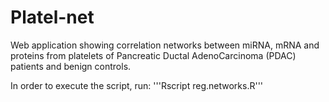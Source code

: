 # Platel-net
Web application showing correlation networks between miRNA, mRNA and proteins from platelets of Pancreatic Ductal AdenoCarcinoma (PDAC) patients and benign controls. 

In order to execute the script, run:
'''Rscript reg.networks.R'''
